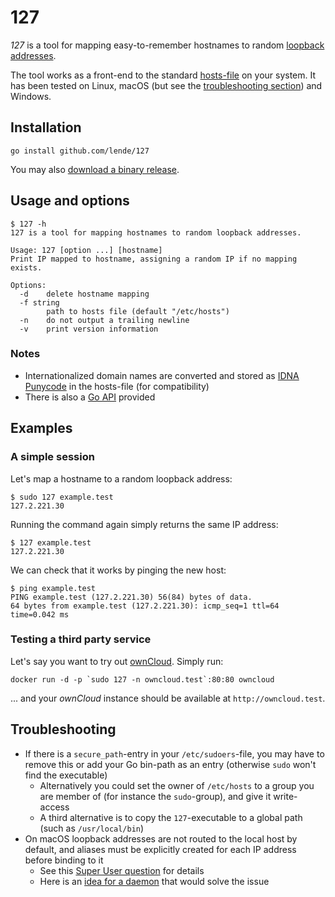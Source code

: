 # 127

_127_ is a tool for mapping easy-to-remember hostnames to random
[loopback addresses].

The tool works as a front-end to the standard [hosts-file] on your system. It
has been tested on Linux, macOS (but see the [troubleshooting section]) and
Windows.

## Installation

```
go install github.com/lende/127
```

You may also [download a binary release].

## Usage and options

```console
$ 127 -h
127 is a tool for mapping hostnames to random loopback addresses.

Usage: 127 [option ...] [hostname]
Print IP mapped to hostname, assigning a random IP if no mapping exists.

Options:
  -d    delete hostname mapping
  -f string
        path to hosts file (default "/etc/hosts")
  -n    do not output a trailing newline
  -v    print version information
```

### Notes

- Internationalized domain names are converted and stored as [IDNA Punycode] in
  the hosts-file (for compatibility)
- There is also a [Go API] provided

## Examples

### A simple session

Let's map a hostname to a random loopback address:

```console
$ sudo 127 example.test
127.2.221.30
```

Running the command again simply returns the same IP address:

```console
$ 127 example.test
127.2.221.30
```

We can check that it works by pinging the new host:

```console
$ ping example.test
PING example.test (127.2.221.30) 56(84) bytes of data.
64 bytes from example.test (127.2.221.30): icmp_seq=1 ttl=64 time=0.042 ms
```

### Testing a third party service

Let's say you want to try out [ownCloud]. Simply run:

```
docker run -d -p `sudo 127 -n owncloud.test`:80:80 owncloud
```

... and your _ownCloud_ instance should be available at `http://owncloud.test`.

## Troubleshooting

- If there is a `secure_path`-entry in your `/etc/sudoers`-file, you may have to
  remove this or add your Go bin-path as an entry (otherwise `sudo` won't find
  the executable)
  - Alternatively you could set the owner of `/etc/hosts` to a group you are
    member of (for instance the `sudo`-group), and give it write-access
  - A third alternative is to copy the `127`-executable to a global path (such
    as `/usr/local/bin`)
- On macOS loopback addresses are not routed to the local host by default, and
  aliases must be explicitly created for each IP address before binding to it
  - See this [Super User question] for details
  - Here is an [idea for a daemon] that would solve the issue

[loopback addresses]: https://en.wikipedia.org/wiki/Localhost#Name_resolution
[hosts-file]: https://en.wikipedia.org/wiki/Hosts_(file)
[troubleshooting section]: #troubleshooting
[download a binary release]: https://github.com/lende/127/releases
[IDNA Punycode]: https://en.wikipedia.org/wiki/Punycode
[Go API]: https://godoc.org/github.com/lende/127/lib
[ownCloud]: https://owncloud.org/
[Super User question]: https://superuser.com/questions/458875/
[idea for a daemon]: https://github.com/lende/127d
